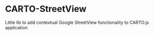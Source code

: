 # CARTO-StreetView
Little lib to add contextual Google StreetView functionality to CARTO.js application
